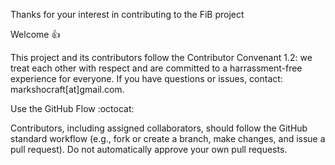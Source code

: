 Thanks for your interest in contributing to the FiB project

Welcome 👍

This project and its contributors follow the Contributor Convenant 1.2: we treat each other with respect and are committed to a harrassment-free experience for everyone. If you have questions or issues, contact: markshocraft[at]gmail.com.

Use the GitHub Flow :octocat:

Contributors, including assigned collaborators, should follow the GitHub standard workflow (e.g., fork or create a branch, make changes, and issue a pull request). Do not automatically approve your own pull requests.
